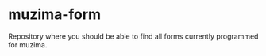 muzima-form
===========

Repository where you should be able to find all forms currently programmed for muzima.
